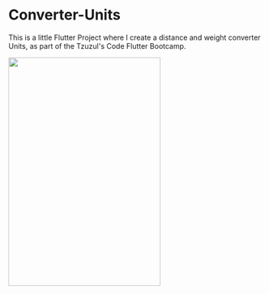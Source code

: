 # Converter-Units
This is a little Flutter Project where I create a distance and weight converter Units, as part of the Tzuzul's Code Flutter Bootcamp.

<img src="https://im2.ezgif.com/tmp/ezgif-2-31f7a22364.gif" width="300" height="450" />
